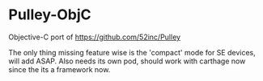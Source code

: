 # Pulley-ObjC
Objective-C port of https://github.com/52inc/Pulley

The only thing missing feature wise is the 'compact' mode for SE devices, will add ASAP. Also needs its own pod, should work with carthage now since the its a framework now.
